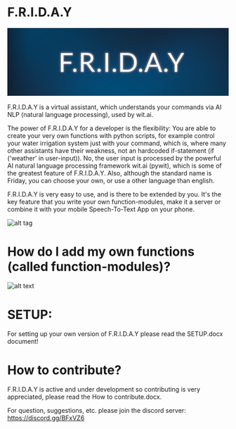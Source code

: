 # F.R.I.D.A.Y

![alt tag](/Images/Logo.png) 

F.R.I.D.A.Y is a virtual assistant, which understands your commands via AI NLP (natural language processing), used by wit.ai.

The power of F.R.I.D.A.Y for a developer is the flexibility: You are able to create your very own functions with python scripts, for example control your water irrigation system just with your command, which is, where many other assistants have their weakness, not an hardcoded if-statement (if ('weather' in user-input)). No, the user input is processed by the powerful AI natural language processing framework wit.ai (pywit), which is some of the greatest feature of F.R.I.D.A.Y. Also, although the standard name is Friday, you can choose your own, or use a other language than english.

F.R.I.D.A.Y is very easy to use, and is there to be extended by you. It's the key feature that you write your own function-modules, make it a server or combine it with your mobile Speech-To-Text App on your phone.

![alt tag](https://github.com/Tristi-X/F.R.I.D.A.Y/blob/master/Images/Example%20Screenshot.png)

# How do I add my own functions (called function-modules)?

![alt text](https://github.com/Tristi-X/F.R.I.D.A.Y/blob/master/Images/Explaining/function-module%20process/function_module_process.png)

# SETUP:

For setting up your own version of F.R.I.D.A.Y please read the SETUP.docx document!

# How to contribute?

F.R.I.D.A.Y is active and under development so contributing is very appreciated, please read the How to contribute.docx.

For question, suggestions, etc. please join the discord server: https://discord.gg/BFxVZ6
